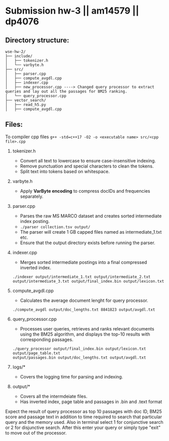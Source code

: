 Submission hw-3 || am14579 || dp4076
================================================================================
Directory structure:
--------------------------------------------------------------------------------
```
wse-hw-2/
├── include/
│   ├── tokenizer.h
│   └── varbyte.h
├── src/
│   ├── parser.cpp
│   ├── compute_avgdl.cpp
│   ├── indexer.cpp
│   ├── new_processor.cpp ----> Changed query processor to extract queries and lay out all the passages for BM25 ranking.
│   └── query_processor.cpp
├── vector_search/
│   ├── read_h5.py
│   ├── compute_avgdl.cpp

```

Files:
--------------------------------------------------------------------------------
To compiler cpp files `g++ -std=c++17 -O2 -o <executable name> src/<cpp file>.cpp`

1. tokenizer.h
    - Convert all text to lowercase to ensure case-insensitive indexing.
    - Remove punctuation and special characters to clean the tokens.
    - Split text into tokens based on whitespace.

2. varbyte.h
    - Apply <b>VarByte encoding</b> to compress docIDs and frequencies separately.

3. parser.cpp
    - Parses the raw MS MARCO dataset and creates sorted intermediate index posting.
    - `./parser collection.tsv output/`
    - The parser will create 1 GB capped files named as intermediate_1.txt etc.
    - Ensure that the output directory exists before running the parser.

4. indexer.cpp
    - Merges sorted intermediate postings into a final compressed inverted index.
    
    ```
    ./indexer output/intermediate_1.txt output/intermediate_2.txt
    output/intermediate_3.txt output/final_index.bin output/lexicon.txt
    ```

5. compute_avgdl.cpp
    - Calculates the average document lenght for query processor.
    
    ```
    ./compute_avgdl output/doc_lengths.txt 8841823 output/avgdl.txt
    ```

6. query_processor.cpp
    - Processes user queries, retrieves and ranks relevant documents using the BM25 algorithm, and displays the top-10 results with corresponding passages.

    ```
    ./query_processor output/final_index.bin output/lexicon.txt output/page_table.txt
    output/passages.bin output/doc_lengths.txt output/avgdl.txt
    ```

7. logs/*
    - Covers the logging time for parsing and indexing.

8. output/*
    - Covers all the intermdeiate files.
    - Has inverted index, page table and passages in .bin and .text format

</p>Expect the result of query processor as top 10 passages with doc ID, BM25 score and passage text in addition to time required to search that particular query and the memory used. Also in terminal select 1 for conjunctive search or 2 for disjunctive search. After this enter your query or simply type "exit" to move out of the processor.</p> 
